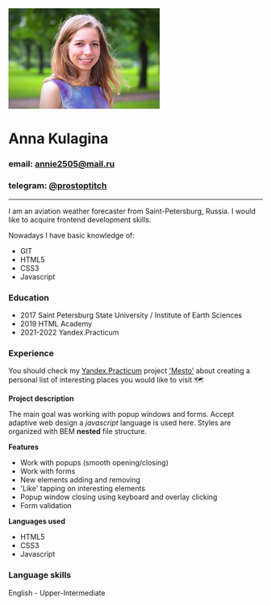 <img src="./profile.jpg" width="300">

# Anna Kulagina 
### email: annie2505@mail.ru
### telegram: [@prostoptitch](https://t.me/prostoptitch/)
------
I am an aviation weather forecaster from Saint-Petersburg, Russia. I would like to acquire frontend development skills. 

Nowadays I have basic knowledge of:
* GIT 
* HTML5
* CSS3
* Javascript

### Education
* 2017 Saint Petersburg State University / Institute of Earth Sciences
* 2019 HTML Academy
* 2021-2022 Yandex.Practicum

### Experience 
You should check my [Yandex.Practicum](https://practicum.yandex.ru/) project ['Mesto'](https://annie2505.github.io/mesto/) about creating a personal list of interesting places you would like to visit :world_map:

**Project description**

The main goal was working with popup windows and forms.
Accept adaptive web design a *javascript* language is used here. 
Styles are organized with BEM **nested** file structure.

**Features**
* Work with popups (smooth opening/closing) 
* Work with forms
* New elements adding and removing 
* 'Like' tapping on interesting elements 
* Popup window closing using keyboard and overlay clicking 
* Form validation

**Languages used**
* HTML5
* CSS3
* Javascript

### Language skills
English - Upper-Intermediate